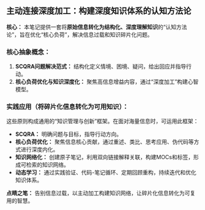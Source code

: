 
## 主动连接深度加工：构建深度知识体系的认知方法论

**核心：** 本笔记提供一套将**原始信息转化为结构化、深度理解知识**的“认知方法论”，旨在优化“核心负荷”，解决信息过载和知识碎片化问题。

### 核心抽象概念：

1.  **SCQRA问题解决范式：** 结构化定义情境、困境、疑问，给出回应并指导行动。
2.  **核心负荷优化与知识深度化：** 聚焦高信息增益内容，通过“深度加工”构建心智模型。

### 实践应用（将碎片化信息转化为可用知识）：

这些原则构成通用的“知识管理与创新”框架。在面对海量信息时，可运用此框架：
*   **SCQRA：** 明确问题与目标，指导行动方向。
*   **核心负荷优化：** 聚焦信息核心贡献，通过重述、类比、思考应用、伪代码等方式进行深度内化。
*   **知识网络化：** 创建原子笔记，利用双向链接解释关联，构建MOCs和标签，形成可检索的知识网络。
*   **动态学习：** 通过实践验证、代码-笔记循环、定期回顾重构，持续迭代和优化知识体系。

**点睛之笔：** 告别信息过载，以主动加工构建知识网络，让碎片化信息转化为可复用的智慧。